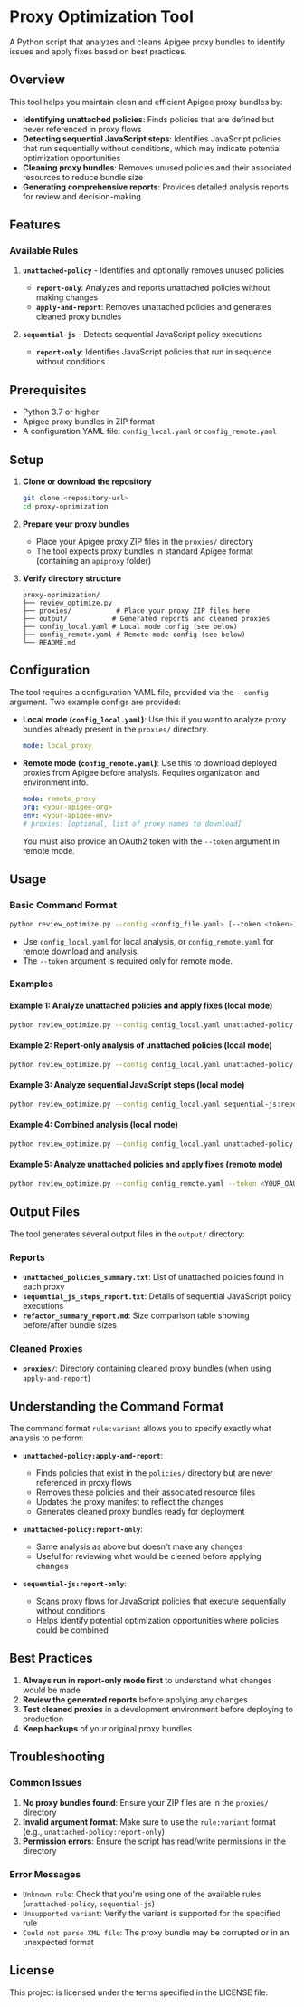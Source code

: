 # Proxy Optimization Tool

A Python script that analyzes and cleans Apigee proxy bundles to identify issues and apply fixes based on best practices.

## Overview

This tool helps you maintain clean and efficient Apigee proxy bundles by:

- **Identifying unattached policies**: Finds policies that are defined but never referenced in proxy flows
- **Detecting sequential JavaScript steps**: Identifies JavaScript policies that run sequentially without conditions, which may indicate potential optimization opportunities
- **Cleaning proxy bundles**: Removes unused policies and their associated resources to reduce bundle size
- **Generating comprehensive reports**: Provides detailed analysis reports for review and decision-making

## Features

### Available Rules

1. **`unattached-policy`** - Identifies and optionally removes unused policies
   - **`report-only`**: Analyzes and reports unattached policies without making changes
   - **`apply-and-report`**: Removes unattached policies and generates cleaned proxy bundles

2. **`sequential-js`** - Detects sequential JavaScript policy executions
   - **`report-only`**: Identifies JavaScript policies that run in sequence without conditions

## Prerequisites

- Python 3.7 or higher
- Apigee proxy bundles in ZIP format
- A configuration YAML file: `config_local.yaml` or `config_remote.yaml`

## Setup

1. **Clone or download the repository**
   ```bash
   git clone <repository-url>
   cd proxy-oprimization
   ```

2. **Prepare your proxy bundles**
   - Place your Apigee proxy ZIP files in the `proxies/` directory
   - The tool expects proxy bundles in standard Apigee format (containing an `apiproxy` folder)

3. **Verify directory structure**
   ```
   proxy-oprimization/
   ├── review_optimize.py
   ├── proxies/           # Place your proxy ZIP files here
   ├── output/           # Generated reports and cleaned proxies
   ├── config_local.yaml # Local mode config (see below)
   ├── config_remote.yaml # Remote mode config (see below)
   └── README.md
   ```

## Configuration

The tool requires a configuration YAML file, provided via the `--config` argument. Two example configs are provided:

- **Local mode (`config_local.yaml`)**: Use this if you want to analyze proxy bundles already present in the `proxies/` directory.
  ```yaml
  mode: local_proxy
  ```
- **Remote mode (`config_remote.yaml`)**: Use this to download deployed proxies from Apigee before analysis. Requires organization and environment info.
  ```yaml
  mode: remote_proxy
  org: <your-apigee-org>
  env: <your-apigee-env>
  # proxies: [optional, list of proxy names to download]
  ```
  You must also provide an OAuth2 token with the `--token` argument in remote mode.

## Usage

### Basic Command Format

```bash
python review_optimize.py --config <config_file.yaml> [--token <token>] <rule>:<variant> [<rule>:<variant> ...]
```

- Use `config_local.yaml` for local analysis, or `config_remote.yaml` for remote download and analysis.
- The `--token` argument is required only for remote mode.

### Examples

#### Example 1: Analyze unattached policies and apply fixes (local mode)
```bash
python review_optimize.py --config config_local.yaml unattached-policy:apply-and-report
```

#### Example 2: Report-only analysis of unattached policies (local mode)
```bash
python review_optimize.py --config config_local.yaml unattached-policy:report-only
```

#### Example 3: Analyze sequential JavaScript steps (local mode)
```bash
python review_optimize.py --config config_local.yaml sequential-js:report-only
```

#### Example 4: Combined analysis (local mode)
```bash
python review_optimize.py --config config_local.yaml unattached-policy:apply-and-report sequential-js:report-only
```

#### Example 5: Analyze unattached policies and apply fixes (remote mode)
```bash
python review_optimize.py --config config_remote.yaml --token <YOUR_OAUTH2_TOKEN> unattached-policy:apply-and-report
```

## Output Files

The tool generates several output files in the `output/` directory:

### Reports
- **`unattached_policies_summary.txt`**: List of unattached policies found in each proxy
- **`sequential_js_steps_report.txt`**: Details of sequential JavaScript policy executions
- **`refactor_summary_report.md`**: Size comparison table showing before/after bundle sizes

### Cleaned Proxies
- **`proxies/`**: Directory containing cleaned proxy bundles (when using `apply-and-report`)

## Understanding the Command Format

The command format `rule:variant` allows you to specify exactly what analysis to perform:

- **`unattached-policy:apply-and-report`**: 
  - Finds policies that exist in the `policies/` directory but are never referenced in proxy flows
  - Removes these policies and their associated resource files
  - Updates the proxy manifest to reflect the changes
  - Generates cleaned proxy bundles ready for deployment

- **`unattached-policy:report-only`**: 
  - Same analysis as above but doesn't make any changes
  - Useful for reviewing what would be cleaned before applying changes

- **`sequential-js:report-only`**: 
  - Scans proxy flows for JavaScript policies that execute sequentially without conditions
  - Helps identify potential optimization opportunities where policies could be combined

## Best Practices

1. **Always run in report-only mode first** to understand what changes would be made
2. **Review the generated reports** before applying any changes
3. **Test cleaned proxies** in a development environment before deploying to production
4. **Keep backups** of your original proxy bundles

## Troubleshooting

### Common Issues

1. **No proxy bundles found**: Ensure your ZIP files are in the `proxies/` directory
2. **Invalid argument format**: Make sure to use the `rule:variant` format (e.g., `unattached-policy:report-only`)
3. **Permission errors**: Ensure the script has read/write permissions in the directory

### Error Messages

- `Unknown rule`: Check that you're using one of the available rules (`unattached-policy`, `sequential-js`)
- `Unsupported variant`: Verify the variant is supported for the specified rule
- `Could not parse XML file`: The proxy bundle may be corrupted or in an unexpected format


## License

This project is licensed under the terms specified in the LICENSE file.
